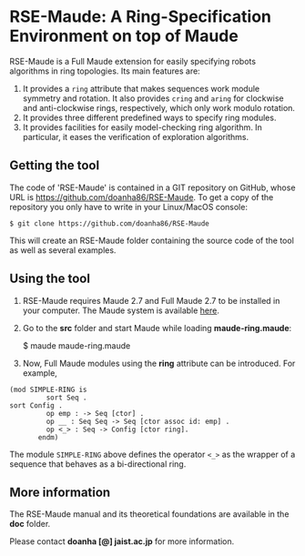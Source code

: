 RSE-Maude: A Ring-Specification Environment on top of Maude
===========================================================

RSE-Maude is a Full Maude extension for easily specifying robots algorithms in ring
topologies. Its main features are:

1. It provides a `ring` attribute that makes sequences work module symmetry and rotation.
It also provides `cring` and `aring` for clockwise and anti-clockwise rings, respectively,
which only work modulo rotation.
2. It provides three different predefined ways to specify ring modules.
3. It provides facilities for easily model-checking ring algorithm. In particular, it
eases the verification of exploration algorithms.

Getting the tool
----------------

The code of 'RSE-Maude' is contained in a GIT repository on GitHub, whose URL is
https://github.com/doanha86/RSE-Maude. To get a copy of the repository you only
have to write in your Linux/MacOS console:

    $ git clone https://github.com/doanha86/RSE-Maude

This will create an RSE-Maude folder containing the source code of the tool as well as
several examples.

Using the tool
--------------

1. RSE-Maude requires Maude 2.7 and Full Maude 2.7 to be installed in your computer.
The Maude system is available [here](http://maude.cs.illinois.edu/w/index.php/The_Maude_System).

2. Go to the **src** folder and start Maude while loading **maude-ring.maude**:

    $ maude maude-ring.maude

3. Now, Full Maude modules using the **ring** attribute can be introduced.
For example,

```
(mod SIMPLE-RING is
         sort Seq .
sort Config .
         op emp : -> Seq [ctor] .
         op __ : Seq Seq -> Seq [ctor assoc id: emp] .
         op <_> : Seq -> Config [ctor ring].
       endm)
```

The module `SIMPLE-RING` above defines the operator `<_>` as the wrapper of a sequence
that behaves as a bi-directional ring.

More information
----------------

The RSE-Maude manual and its theoretical foundations are available in the **doc** folder.

Please contact **doanha [@] jaist.ac.jp** for more information.